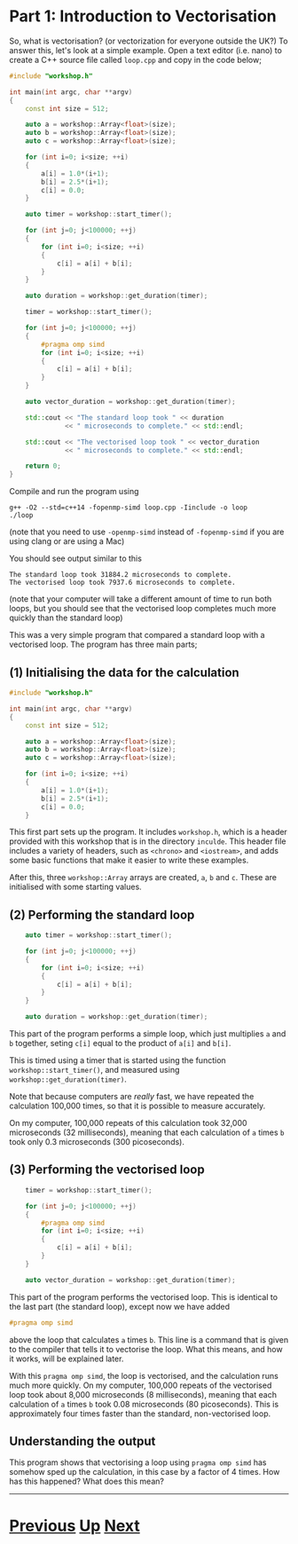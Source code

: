 # Part 1: Introduction to Vectorisation

So, what is vectorisation? (or vectorization for everyone outside the UK?) 
To answer this, let's look at a simple example. Open a text editor (i.e. nano) to create
a C++ source file called `loop.cpp` and copy in the code below;

```c++
#include "workshop.h"

int main(int argc, char **argv)
{
    const int size = 512;

    auto a = workshop::Array<float>(size);
    auto b = workshop::Array<float>(size);
    auto c = workshop::Array<float>(size);

    for (int i=0; i<size; ++i)
    {
        a[i] = 1.0*(i+1);
        b[i] = 2.5*(i+1);
        c[i] = 0.0;
    }

    auto timer = workshop::start_timer();

    for (int j=0; j<100000; ++j)
    {
        for (int i=0; i<size; ++i)
        {
            c[i] = a[i] + b[i];
        }
    }

    auto duration = workshop::get_duration(timer);

    timer = workshop::start_timer();

    for (int j=0; j<100000; ++j)
    {    
        #pragma omp simd
        for (int i=0; i<size; ++i)
        {
            c[i] = a[i] + b[i];
        }
    }

    auto vector_duration = workshop::get_duration(timer);

    std::cout << "The standard loop took " << duration
              << " microseconds to complete." << std::endl;

    std::cout << "The vectorised loop took " << vector_duration
              << " microseconds to complete." << std::endl;

    return 0;
}
```

Compile and run the program using

```
g++ -O2 --std=c++14 -fopenmp-simd loop.cpp -Iinclude -o loop
./loop
```

(note that you need to use `-openmp-simd` instead of `-fopenmp-simd` if
you are using clang or are using a Mac)

You should see output similar to this

```
The standard loop took 31884.2 microseconds to complete.
The vectorised loop took 7937.6 microseconds to complete.
```

(note that your computer will take a different amount of time to run both loops,
but you should see that the vectorised loop completes much more quickly
than the standard loop)

This was a very simple program that compared a standard loop with
a vectorised loop. The program has three main parts;

## (1) Initialising the data for the calculation

```c++
#include "workshop.h"

int main(int argc, char **argv)
{
    const int size = 512;

    auto a = workshop::Array<float>(size);
    auto b = workshop::Array<float>(size);
    auto c = workshop::Array<float>(size);

    for (int i=0; i<size; ++i)
    {
        a[i] = 1.0*(i+1);
        b[i] = 2.5*(i+1);
        c[i] = 0.0;
    }
```

This first part sets up the program. It includes `workshop.h`, which is a header provided with
this workshop that is in the directory `inculde`. This header file includes a variety of headers,
such as `<chrono>` and `<iostream>`, and adds some basic functions that make it easier to write these examples.

After this, three `workshop::Array` arrays are created, `a`, `b` and `c`. These are initialised
with some starting values.

## (2) Performing the standard loop

```c++
    auto timer = workshop::start_timer();

    for (int j=0; j<100000; ++j)
    {
        for (int i=0; i<size; ++i)
        {
            c[i] = a[i] + b[i];
        }
    }

    auto duration = workshop::get_duration(timer);
```

This part of the program performs a simple loop, which just multiplies `a` and `b` together, 
seting `c[i]` equal to the product of `a[i]` and `b[i]`.

This is timed using a timer that is started using the function
`workshop::start_timer()`, and measured using `workshop::get_duration(timer)`.

Note that because computers are *really* fast, we have repeated the 
calculation 100,000 times, so that it is possible to measure accurately.

On my computer, 100,000 repeats of this calculation took 32,000 microseconds
(32 milliseconds), meaning that each calculation of `a` times `b` took
only 0.3 microseconds (300 picoseconds).

## (3) Performing the vectorised loop

```c++
    timer = workshop::start_timer();

    for (int j=0; j<100000; ++j)
    {
        #pragma omp simd
        for (int i=0; i<size; ++i)
        {
            c[i] = a[i] + b[i];
        }
    }

    auto vector_duration = workshop::get_duration(timer);
```

This part of the program performs the vectorised loop. This is identical to 
the last part (the standard loop), except now we have added

```c++
#pragma omp simd
```

above the loop that calculates `a` times `b`. This line is a command that
is given to the compiler that tells it to vectorise the loop. What this means,
and how it works, will be explained later.

With this `pragma omp simd`, the loop is vectorised, and the calculation
runs much more quickly. On my computer, 100,000 repeats of the vectorised
loop took about 8,000 microseconds (8 milliseconds), meaning that each
calculation of `a` times `b` took 0.08 microseconds (80 picoseconds).
This is approximately four times faster than the standard, non-vectorised
loop.

## Understanding the output

This program shows that vectorising a loop using `pragma omp simd` has somehow
sped up the calculation, in this case by a factor of 4 times. How has this 
happened? What does this mean?

***

# [Previous](README.md) [Up](README.md) [Next](functions.md)
